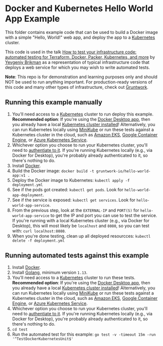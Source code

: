 # Docker and Kubernetes Hello World App Example

This folder contains example code that can be used to build a Docker image with a simple "Hello, World!" web app, and 
deploy the app to a [Kubernetes](https://kubernetes.io/) cluster. 

This code is used in the talk 
[How to test your infrastructure code: automated testing for Terraform, Docker, Packer, Kubernetes, and more](https://www.infoq.com/presentations/automated-testing-terraform-docker-packer/) 
by [Yevgeniy Brikman](https://www.ybrikman.com/) as a representation of typical infrastructure code that deploys a web
service for which you may wish to write automated tests. 

**Note**: This repo is for demonstration and learning purposes only and should NOT be used to run anything important. 
For production-ready versions of this code and many other types of infrastructure, check out 
[Gruntwork](https://gruntwork.io/).

## Running this example manually

1. You'll need access to a [Kubernetes](https://kubernetes.io/) cluster to run deploy this example. **Recommended option**: 
   If you're using the [Docker Desktop app](https://www.docker.com/products/docker-desktop), then you already have a local 
   [Kubernetes cluster installed](https://www.docker.com/blog/kubernetes-is-now-available-in-docker-desktop-stable-channel/)!
   Alternatively, you can run Kubernetes locally using 
   [MiniKube](https://kubernetes.io/docs/setup/learning-environment/minikube/) or run these tests against a Kubernetes
   cluster in the cloud, such as [Amazon EKS](https://aws.amazon.com/eks/), 
   [Google Container Engine](https://cloud.google.com/kubernetes-engine/), or 
   [Azure Kubernetes Service](https://azure.microsoft.com/en-us/services/kubernetes-service/). 
1. Whichever option you choose to run your Kubernetes cluster, you'll need to 
   [authentiate to it](https://kubernetes.io/docs/reference/access-authn-authz/authentication/). If you're running 
   Kubernetes locally (e.g., via Docker for Desktop), you're probably already authenticated to it, so there's nothing
   to do.
1. Install [Docker](https://www.docker.com/).
1. Build the Docker image: `docker build -t gruntwork-io/hello-world-app:v1 .` 
1. Deploy the Docker image to Kubernetes: `kubectl apply -f deployment.yml`
1. See if the pods got created: `kubectl get pods`. Look for `hello-world-app-deployment`.
1. See if the service is exposed: `kubectl get services`. Look for `hello-world-app-service`.
1. From the previous step, look at the `EXTERNAL-IP` and `PORT(S)` for `hello-world-app-service` to get the IP and 
   port you can use to test the service. If you're running with a local Kubernetes cluster (e.g., via Docker for 
   Desktop), this will most likely be `localhost` and `8080`, so you can test with: `curl localhost:8080`.
1. When you're done testing, clean up all deployed resourcces: `kubectl delete -f deployment.yml`     

## Running automated tests against this example

1. Install [Docker](https://www.docker.com/).
1. Install [Golang](https://golang.org/), minimum version `1.13`.
1. You'll need access to a [Kubernetes](https://kubernetes.io/) cluster to run these tests. **Recommended option**: 
   If you're using the [Docker Desktop app](https://www.docker.com/products/docker-desktop), then you already have a local 
   [Kubernetes cluster installed](https://www.docker.com/blog/kubernetes-is-now-available-in-docker-desktop-stable-channel/)!
   Alternatively, you can run Kubernetes locally using 
   [MiniKube](https://kubernetes.io/docs/setup/learning-environment/minikube/) or run these tests against a Kubernetes
   cluster in the cloud, such as [Amazon EKS](https://aws.amazon.com/eks/), 
   [Google Container Engine](https://cloud.google.com/kubernetes-engine/), or 
   [Azure Kubernetes Service](https://azure.microsoft.com/en-us/services/kubernetes-service/). 
1. Whichever option you choose to run your Kubernetes cluster, you'll need to 
   [authentiate to it](https://kubernetes.io/docs/reference/access-authn-authz/authentication/). If you're running 
   Kubernetes locally (e.g., via Docker for Desktop), you're probably already authenticated to it, so there's nothing
   to do.
1. `cd test`
1. Run the automated test for this example: `go test -v -timeout 15m -run '^TestDockerKubernetesUnit$'`
